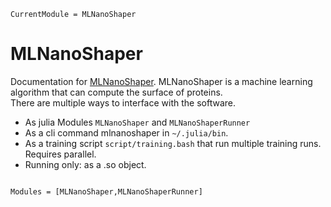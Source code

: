 ```@meta
CurrentModule = MLNanoShaper
```

# MLNanoShaper

Documentation for [MLNanoShaper](https://github.com/hack-hard/MLNanoShaper.jl).
MLNanoShaper is a machine learning algorithm that can compute the surface of proteins.  
There are multiple ways to interface with the software.
- As julia Modules `MLNanoShaper` and `MLNanoShaperRunner`
- As a cli command mlnanoshaper in `~/.julia/bin`.
- As a training script `script/training.bash` that run multiple training runs. Requires parallel.
- Running only: as a .so object.
```@index
```

```@autodocs
Modules = [MLNanoShaper,MLNanoShaperRunner]
```
